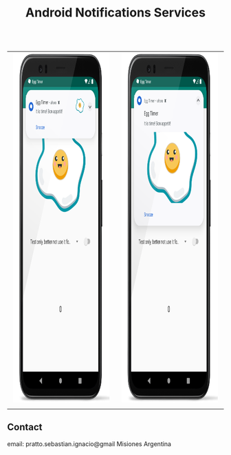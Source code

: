 <h1 align="center">
Android Notifications Services
<br>
<br>
</h1>

<h1 align="center">
<table align="center">
  <tr>
    <td><img src="https://github.com/sebapratto/Android-Notifications/blob/master/imageAssets/screen-a.png" width=439 height=812/></td>
    <td><img src="https://github.com/sebapratto/Android-Notifications/blob/master/imageAssets/screen-b.png" width=439 height=812/></td>
  </tr>
 </table>
</h1>

## Contact
email: pratto.sebastian.ignacio@gmail
Misiones Argentina
